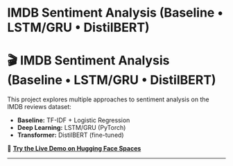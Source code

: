 # IMDB Sentiment Analysis (Baseline • LSTM/GRU • DistilBERT)

# 🎬 IMDB Sentiment Analysis (Baseline • LSTM/GRU • DistilBERT)

This project explores multiple approaches to sentiment analysis on the IMDB reviews dataset:  
- **Baseline:** TF-IDF + Logistic Regression  
- **Deep Learning:** LSTM/GRU (PyTorch)  
- **Transformer:** DistilBERT (fine-tuned)

🚀 **[Try the Live Demo on Hugging Face Spaces](https://huggingface.co/spaces/sayalis2024/imdb-sentiment-sayali)**

---
